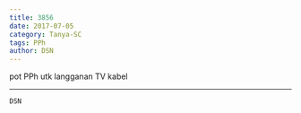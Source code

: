 ```yaml
---
title: 3856
date: 2017-07-05
category: Tanya-SC
tags: PPh
author: DSN
---
```


pot PPh utk langganan TV kabel

---



`DSN`
